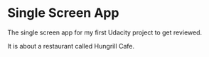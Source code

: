 # Single Screen App
The single screen app for my first Udacity project to get reviewed.

It is about a restaurant called Hungrill Cafe.
